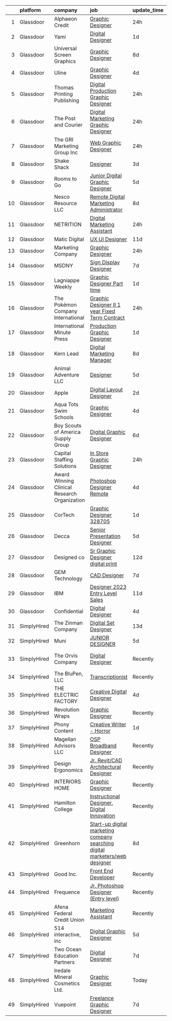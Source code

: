 

|    | platform    | company                                      | job                                                                                                                                                                                                                                                                                                                                                                                                                                                                                                                                                                                                                                                                                                                                                                                                                                                                                                                                                                                                                                                                                                                                                                                                                                                                                                                                                                                                                                                                                                                                                 | update_time   | location                   |
|---:|:------------|:---------------------------------------------|:----------------------------------------------------------------------------------------------------------------------------------------------------------------------------------------------------------------------------------------------------------------------------------------------------------------------------------------------------------------------------------------------------------------------------------------------------------------------------------------------------------------------------------------------------------------------------------------------------------------------------------------------------------------------------------------------------------------------------------------------------------------------------------------------------------------------------------------------------------------------------------------------------------------------------------------------------------------------------------------------------------------------------------------------------------------------------------------------------------------------------------------------------------------------------------------------------------------------------------------------------------------------------------------------------------------------------------------------------------------------------------------------------------------------------------------------------------------------------------------------------------------------------------------------------|:--------------|:---------------------------|
|  1 | Glassdoor   | Alphaeon Credit                              | [Graphic Designer](https://www.glassdoor.com/partner/jobListing.htm?pos=103&ao=1110586&s=58&guid=000001835ef1607c806759e33b68c8d4&src=GD_JOB_AD&t=SR&vt=w&ea=1&cs=1_756a0761&cb=1663745221242&jobListingId=1008151102778&cpc=45DC3EB807283E85&jrtk=3-0-1gdff2o4uk25f801-1gdff2o5hjc9d800-abcd5ecee57e47db--6NYlbfkN0BnrYInERJ5Dx43upzuCJT-nQFJR1QZO1CzI9s0vUeUfJZWnSVwM6sTMepdAUS1r-9wI9vl2Ek6oP4dSSjjvie65ySAeIg1e3HzzAQLY8ZWgdJ6a5iEeQCfPiomXysthzUx8llpKf_VXs7LF-k3ViVgUgdRJd4MlhboPWphQFXeypCOREIRtirE0vFZV2gl14lVJOkxBkbT2vPysG97v9GjNlr6QUbBWnvS91qrUdRh89scDK3sm4iI-3KJ-zAGhmpDxJAaRupckrzjKQfsdNw1v1QWA6JDxsMjKaB9p-wy3r2RAOuseV51ZpjW7PBVMMfmbNLmI_x75iXrWL1ge4dkkHh4yGK8z4z_F4u8FUqgq1tJbUUfUPgvscRvWWiYcGHJ6NZrMUxWmkC_k9i0GcrSbuk6uyM9Mf3neOCV07zx2or3WVXjxNVQxb9cTUtg4QUc58OEzgOwSSYzyUsLGs3YnpdQK7iuACQVKNMRJprmj9DIy7EUWWxbQcuc19L0OZ1b85TV4agMVg%3D%3D)                                                                                                                                                                                                                                                                                                                                                                                                                                                                                                                                                                                                                                                                             | 24h           | Remote                     |
|  2 | Glassdoor   | Yami                                         | [Digital Designer](https://www.glassdoor.com/partner/jobListing.htm?pos=118&ao=1110586&s=58&guid=000001835ef1607c806759e33b68c8d4&src=GD_JOB_AD&t=SR&vt=w&ea=1&cs=1_32cfa250&cb=1663745221244&jobListingId=1008149543553&cpc=280AB1FAEDD8D536&jrtk=3-0-1gdff2o4uk25f801-1gdff2o5hjc9d800-d96790f07ddfb524--6NYlbfkN0DsBOlmEAMqZtav1V1WKZO3RUElpafjggtWvxyDQ3xFSnW2ELFgJeLX3S5xFeisUPMw82b5JYcnJNXu1QexHkiyMgdkVeTHVR0rJVBYbdWKeloc5xYfv3eVNueJ_bKSsVQdqM4vvwnu1xSTpv0VSoFJ7DPATGJpk9r3Z3q7WHdgifquY24OuuFa8uuWs7fOfsw0ca_I1wGhiRBYLNRT2YJT_QGg1o9ZQpQV_sS3whBzFWAzw-f4eJz-uvn45El7viNVRarbgF3YRCh7bzO0Pe_QT5oQFKGUYWuzwMBGadXwNKAW1CTe81hgMpXIaCCloRh87rLrVbijtqj81Xs-tLMGTe-9-7HfQM-uxO9fIon-jvSN7ZTUuKNQwRKs8fYvx3BfXRemg0EBDZA549CiBwyJ3t7wppi-S9TvXyqyhOYvzB7XFOho74jrJGoepGceCzSnlHWC8-887rgUJH5J0j7uYjO3KUbFI-amcmxdqxiqfODXCUXXQFX1BaC_DFuOYBE%3D)                                                                                                                                                                                                                                                                                                                                                                                                                                                                                                                                                                                                                                                                                           | 1d            | Brea, CA                   |
|  3 | Glassdoor   | Universal Screen Graphics                    | [Graphic Designer](https://www.glassdoor.com/partner/jobListing.htm?pos=121&ao=1110586&s=58&guid=000001835ef1607c806759e33b68c8d4&src=GD_JOB_AD&t=SR&vt=w&ea=1&cs=1_67d6dbeb&cb=1663745221244&jobListingId=1008133854289&cpc=A8EA696C92E7776B&jrtk=3-0-1gdff2o4uk25f801-1gdff2o5hjc9d800-1c15e42d2e972e77--6NYlbfkN0CNayYzF1mBaI40OgT78t3Q2d9IxlwDzhsYR4HK7epYUeqK_b3HkPu2ffJCsVscisant9A2E20lpzPnP9mgEDxQeO7m7e5zi_g3fGgb7J6KI8KvVNr0GLOAzKF00lQRipok-aZKT_vjgzqTTrMQ-Ynf43NmVBlrEWhlQ7NuYtRwXJw9A9iqWN7rfPMT8-n8ca5Jjv_KiMhBZfffCQf6FwS5j1gwIr9o-cCnlr3ATnfUig2CxMqY0Mac1NcKMT6nMozsdv4lulKu7Pl7LV3j2lB5tkp33gH9oLllIFLOXEl39gQzyop4GRNg5zuuuhuvnq9B4Pv66twyr4WdPJXll2638n5Hh0CZRD0v6PxgaV-v-4WZkQivp-v8kwTdYhNk3zqhx47IxLtK35WDFc_BKfEIdg0zn--42fF7ggWHD5s22yOEuVOK99hX1-od9WEF8twy48D1pnlHoOiJJHMDJvPhxyU9Ku5qrFkwz8utdS_Li37QdPrKjEeVBRw4jjw_F-vpQ-SRmyZmVA%3D%3D)                                                                                                                                                                                                                                                                                                                                                                                                                                                                                                                                                                                                                                                                             | 8d            | Tampa, FL                  |
|  4 | Glassdoor   | Uline                                        | [Graphic Designer](https://www.glassdoor.com/partner/jobListing.htm?pos=101&ao=1110586&s=58&guid=000001835ef1607c806759e33b68c8d4&src=GD_JOB_AD&t=SR&vt=w&cs=1_7d616b56&cb=1663745221241&jobListingId=1008145452770&cpc=AD560D7F3CD45A99&jrtk=3-0-1gdff2o4uk25f801-1gdff2o5hjc9d800-c84d1a0b8a0fb459--6NYlbfkN0Ad3giXQyOqSjtuCazZCjThtx5L7e01X6oDYMq-RePRDWGGmR2j_wPLbqlAUa2p8vLQZ5WqMLIug8HOHRnYm0GNcUrhYgUEjt72Kp0XcgfPnnupIISCurRO0mNfIJYcWkx8ktV_GvSIvRq5ODOXfJGoEMpNiAliYyZMZ1LLEQZvSl1ZCV4rIZ2Wuv0cU9Y8o2JVYBfg1o_GkDCcMAb30D27Ra4slsMICE3xw_EIwTukjtCLON4wj17o_5TmZ6Mjanss6kFZQx71mbLCKU80sY94-PnJkCbCAtdkXPNvk-F0YxBUb7jM9GmcJ8lCtxJlfCliuhv-prqRr47OIKPqiM-KZPnCztHbSm0xJ49RTwpfnSGzBG7k3owK4uNghauuKFZAw8KtYFCZy0MKNVIWSWtmhfWgTXNd_KWgLfWwCgd7m8MRQ2qqBHG6WvQQ05AS0NcVKXmT2ePqWiifm178koe01T9kKqqwByggREqd6ixvW2Ur9Ci1KzmKQJ0NF5bodZVLdjYgSFbG8Gf0I7bJYAJ3LEcbLX-swVdUNzLFutEUBDChn2scmcgo3A4e6RS5lrk%3D)                                                                                                                                                                                                                                                                                                                                                                                                                                                                                                                                                                                                                                | 4d            | Pleasant Prairie, WI       |
|  5 | Glassdoor   | Thomas Printing   Publishing                 | [Digital Production   Graphic Designer](https://www.glassdoor.com/partner/jobListing.htm?pos=102&ao=1110586&s=58&guid=000001835ef1607c806759e33b68c8d4&src=GD_JOB_AD&t=SR&vt=w&ea=1&cs=1_f9f07213&cb=1663745221242&jobListingId=1008151774977&cpc=F7BD8DA794B5A532&jrtk=3-0-1gdff2o4uk25f801-1gdff2o5hjc9d800-418cb315e5cbd280--6NYlbfkN0Bl9Jdj81tAtW5aB9hGyZHjJmCkn0LjXQo9RAdNU3BliWhgNgPkBC-79XibmQufjFm0Gj9tkU5xnFtY8xJLMYLYJCb65RnBAsfglxZLiVtusOWcSnKzoOARZhjiSYdVne7R-kVmXOJPL8f1GIXNdgZKBX25vPFodyprt7t5p9dNlzZLYc1vMzSlwpSwJ89ZvfbHRQLeivCSssSsFhSWBGT7bcrJudOAzEOP50O0gcf3knbnko_ppu5cKPMewkbQA6IMbWr6p5DyJ1YM304Dvlt6acdheeagdsTjPa_U-kYec55iVPf69yEK0dd8mOKGJFIC15b960HSu0uzQhx-8WPPxTlfC0ky3wCcxuzFfKlEuYXFC6Lie4-RS-xTgtR_8b6lpOnlbMHLqmr4NW2njgg1h7BtnnkWZJGgUpnYrE53THqY9LiQ316_s_7EZz-eiWiOy3-jrqwuLZDewtCiC9ichKIKoeK8T7nbQOmkyRC7u7nFhnrdNJY2waQfgzc4ScGuKwrSvC_8HINToQO4NXfJboSCmXolU4A%3D)                                                                                                                                                                                                                                                                                                                                                                                                                                                                                                                                                                                                                                      | 24h           | Montgomery, TX             |
|  6 | Glassdoor   | The Post and Courier                         | [Digital Marketing Graphic Designer](https://www.glassdoor.com/partner/jobListing.htm?pos=122&ao=1110586&s=58&guid=000001835ef1607c806759e33b68c8d4&src=GD_JOB_AD&t=SR&vt=w&ea=1&cs=1_18ea0e09&cb=1663745221245&jobListingId=1008151421209&cpc=82B3195DA92CAF92&jrtk=3-0-1gdff2o4uk25f801-1gdff2o5hjc9d800-a64de75b18b36296--6NYlbfkN0DKSVrtoBGa8cjyaAmrrXn5x5ToBQw5bSBVLGomBnVIctBB8YbAWBbt7XkmrhRENDBGxcPwX-Jr3UyIP97v0IeaCbLnGuAVrUraWj1GOV1dSKfiYhHQEiCsTWuQADRajh0Jo-7hVM90_PqDUfUfIZDdwGO4GSgeezoB30U3xmOzPEnqcHbd66CpbQX5NLa4ofeuLlm7hO83T6iG72Xbpoyh_wfHHpUg8sINKU4YVDd7OuhqHt7AYas0WnY-JNteyP95_bjvPeSXP6G1x1AF15OJFhKBnqlCP2hmoSb6p4jnbczIKOFnYXi3YK8BdnaX9h_ECJGJTRyl6GacBdkM-skkq4iMFmcCDz9p06CztFDrqN728KFpuxlkzCGD9dRAl7hde8dG5ErmVAEfPQqChd_2GKtrs8WP91X6pGX7tHZApMDVuxVpiyZhsgHyhGkCtURsR9BY8E6TWzWqnyfxy5pTwY7KzwNDs_PM3Dy7uWq7W2Zgi30z88d8Fdufd-4h-Uogu1b_bB2YBQ%3D%3D)                                                                                                                                                                                                                                                                                                                                                                                                                                                                                                                                                                                                                                                           | 24h           | Charleston, SC             |
|  7 | Glassdoor   | The GRI Marketing Group  Inc                 | [Web   Graphic Designer](https://www.glassdoor.com/partner/jobListing.htm?pos=107&ao=1110586&s=58&guid=000001835ef1607c806759e33b68c8d4&src=GD_JOB_AD&t=SR&vt=w&ea=1&cs=1_dc368d0d&cb=1663745221242&jobListingId=1008151346830&cpc=1160948BCBA38B5B&jrtk=3-0-1gdff2o4uk25f801-1gdff2o5hjc9d800-4d2276e35a3fb928--6NYlbfkN0DeyJ4CP5CzwT7broxeUwKBt3co1QwKwWitRQqJu2WRZ_cVdmc-MMSgdAU2kJHo8wG-4vK7bKBsCZ0XKB8_3gSCsTpQoYjnFYansRqHhWmmDgYrj8njH8_osi6gtiZ7tpiwudXJpsdnNfhiJDCEHuT7tDTkPc88DIbYr-J60T7uVtZORV0ftbuY_Yt8V8HkJirRzqA5FCiJCR_S7lJAtc31ArLtip9uh7knPHFvMAWQqfDILjX7yDQQSER4LjqSFTQO0uYCKeD_3IlGBSULsPsXDhYMKkStOsEDF1jB6Y25NuOkdigJMyQNfm_yH_EiEkU2ovrwXBggT5Y9E5eCz710u_0x-tFv_MibnDk_VeHZrsYNZXxHIF_liNu_fk9PVwCMzqK0ito4KVchEDLKq_g_A7mtGU8zKISJBCmWKysWF2smDyE4Rw6Ale_cQH6FdlBNHdUl1QJ9Q_8Y4JricJqmTRgTrVr8hD1HpvbgAHycANB85OJmaGEifsDkjsI4XZ9hW7Sr87Xfvg%3D%3D)                                                                                                                                                                                                                                                                                                                                                                                                                                                                                                                                                                                                                                                                       | 24h           | Remote                     |
|  8 | Glassdoor   | Shake Shack                                  | [Designer](https://www.glassdoor.com/partner/jobListing.htm?pos=111&ao=1110586&s=58&guid=000001835ef1607c806759e33b68c8d4&src=GD_JOB_AD&t=SR&vt=w&cs=1_aab58455&cb=1663745221243&jobListingId=1008146294484&cpc=F583A5AE0DDDFE3A&jrtk=3-0-1gdff2o4uk25f801-1gdff2o5hjc9d800-25089daf04fc476a--6NYlbfkN0AUow_dxMS_v80f0u0K9MxgQayua8bWJUgZcUej3_6JYYtfmhx5VHDKfESYDm4fPhmRMVcpxknWASeDiYikyA7Zhjf2TWyL9p2C4yArcFle7yoIvXC-hsuK-25XqJtKQsyP_CgHTUkCMuPalyy74Q-oOHQSngBfwY4fjilEYHyPYQbid-rmXY-N6oJBJSpFCWZiaUQaCTYdN4MBVZFjWO5eti4_Q4vUBfow55eidEiFNAuPz6KUv-j5IWtErKnx1Y8z48S4gu8Z-2VMbPJa7hE-7e8lJInKCh_T8sHramvAH46eRceSwi4DR2O1vay9qln3ZLpzK0Di66EzXBeGxhriL1wMOiRu7zjeDrL9k3bJRKqBDdv6xnEtPMu5fqx5pNkvIbHk6zzbY56ilNKoEWJMI3MUnKuJRJg3L6aPqaCIfq2K_KipNHrDPxFRp8OBhTfccTwtcxv5VleQZi-7YV2pj7LlpyJjg8q5RUQ_jIWhKWrOm7ReaKzUj8cp2eV-cLLC3CEZrrLQzWlpmqgBfM2ZDPEsbZhsxOAnbHQRwoDR5t5VigDT87ZIi-UKcilPbz_6pOoxOZ0K3goHx-vlHSdVzDz_4x15mBTp8v8otRXtCJ5HuSwe73ipublLhwQ8HdLfDaOW8wvD4qXgORwwnbVZqV2CVeyO43gs6bAsoCPMnSnd_T2P6KIGDHURDZ0pBhwL36O10eGYjpo5kmvfRsqiJ-ga9rv4klvR4eje4yImK0_Rxo_I26miDLO7NyKCaxplJ-zhw063tHziYLttfUuoxyedX0qttmhbBOa65iFs-0lt4AAo10nUWbOZlzMbhRmB5KDNVck2SyprvlP7bLmtWo-kHYPVv1czxovEEYdEFmGGAhky7wZcrV766zF8oWQ-Ljo-oykkmy6ITYj_svKH6gATKpO1YknHrJw1hBdxcOvGwfP7RJ_4fW2QbCZ-7LscxAvRn35qEYXyMnfPs357MeZ-bZ2D59g%3D)                                                                                                                                                                                                        | 3d            | New York, NY               |
|  9 | Glassdoor   | Rooms to Go                                  | [Junior Digital Graphic Designer](https://www.glassdoor.com/partner/jobListing.htm?pos=129&ao=1110586&s=58&guid=000001835ef1607c806759e33b68c8d4&src=GD_JOB_AD&t=SR&vt=w&ea=1&cs=1_e8836002&cb=1663745221245&jobListingId=1008143964759&cpc=654405A9B1E0A9F5&jrtk=3-0-1gdff2o4uk25f801-1gdff2o5hjc9d800-513484cf8b2e4c4a--6NYlbfkN0DQkrWslipYdAKKBYyyAy12PZe5Qif844XZvzAwxKbcyIRxhdHaqMzJraSVoY3LdvauUZEWbnwVE8ToBUB2cKJJbPlaHbJyfpnVnxKBHSm_IEVCQlv7BX4AsCJJhHfZLy4zoEZBaGV49v2A-bK3e32X0mgbAIiBcRRUiGgDCOwr6OygGV586L0NFccQnJbBNQ8UrHgUhhgXh9cEH00mkSnh4dUX8ZuTw05GS1VGJTZ9EB62y7v9HKBQMRHBETp2qwdYDlBV92-tROgPKMpHYDE5NXXejQg1Cunm7d12jeHZsLmx0us066jaS081v9RG-tWyGzV5Wxb3El4zQCUenZBlLfegLfjfG73jVkC9dGwqZBampIyYxKkWOhgpxhYV0FKHCFJI99Xg6lMAN1ogw4OCqaN2O8CxcQGMM5Hj8lXVG2uz678CVGudpajqJHj5FrISDC_nIgGZYDonapgaiimqzlgxIzemxGZ7nybnGwYRz_yLo9Tazg89kYrYJbj78un3FU3sOpSLFx-9XiL4HdVtyWQLA1rItkIhSF89KcgiZeLMC4DrPDMR)                                                                                                                                                                                                                                                                                                                                                                                                                                                                                                                                                                                                                          | 5d            | Atlanta, GA                |
| 10 | Glassdoor   | Nesco Resource  LLC                          | [Remote Digital Marketing Administrator](https://www.glassdoor.com/partner/jobListing.htm?pos=125&ao=1110586&s=58&guid=000001835ef1607c806759e33b68c8d4&src=GD_JOB_AD&t=SR&vt=w&ea=1&cs=1_46fd5cd3&cb=1663745221245&jobListingId=1008134375757&cpc=FAE5E775D180B2FB&jrtk=3-0-1gdff2o4uk25f801-1gdff2o5hjc9d800-1ff020f17857d03c--6NYlbfkN0Cy3vCb1dyCtSFwR99Piws940634I89vRf-6Kip1LKDKaNEq6gucMWGWW1lXMkNX2dzaroUJLGs2ZWF16Gb3ckF0oE68j_DjZnUGbgcvI-XKwg_1h8GBrO7Vbk_59oTi_8zU5O_zgxHnf140otmUFpaoGjLMwyKMiFFjjTZ5AVQpkEvKOQ1GNT4GZOD6W-_s8hTjhB0s8rNU2CXfgvpWfW9_lZmtHPYuglDP6ruTyQAAemYtmH8i6-l7VRTunvjiTKrznUCKY5jGoMm8nwuG_ygw1_j3Ydj8TwiPha8ZXaPMUaWSoOjV9TpE_4NMZFT3jZ84R_gAVVBFzRJwvVFLEFPPEBIQ5F-Pj_JhlbMziJFYK488ZxmbP8DDI-V6IgrbNVE5IVELjMmX0J-ZeOUKIt1pztUVJAVxzEV48_m8J7D7y54dsb0xZ3ODYkiPOAH-9smtEL2oeFfgxYsKISrftKDyq7u3p_ymyT5JyHecujD-sk9Lj3lH8Hj3TB1wxvrT3p3S0Y1kiDJIetEz9BGNFuZGj9BzSxXO-YJtbwuiBU_BE9fiDAShk8lRi_dXI827-pX497UEBW69nbt_LnN2lmthtSO6BBRcIoqJhjeWtwuHUcKUWACSRUaECX2jMs66LYNz06t_aiiqdg6kOjHK7Pqc1fh-gcvjF3zKEIgjY50A55e51ZubiDOrpTiOQbchN7dTdy9ZopFvmNs-DKBMfOQqH-iIYvhuRftAyMAwBwQEIzLCjxU48cKCgcZBs1gljHgQNEykWKr4EKRvKV75O62_xVtNR89zKxem0RgAeOe-C6oUL8VtLT4KG29e8N09caWop5bGN4pbtFGwcjs2YaxmLTG7zfM0Lq_xdFeQvDwfxZmdiqetesJiue26CmD6x6QgKlV9UpGtDkmxaFV9jXvVb-4cRXkgrx906oY9Es62A5HxDA78a4GrIT7X0pnYHsNo0OsHHjtlWUBY1fgmoJ3NgORTxW0O6kVBfnOxy9NavYB9dT69y7u3y2uv3_voH0%3D)                                                                                                                                     | 8d            | Albany, NY                 |
| 11 | Glassdoor   | NETRITION                                    | [Digital Marketing Assistant](https://www.glassdoor.com/partner/jobListing.htm?pos=108&ao=1110586&s=58&guid=000001835ef1607c806759e33b68c8d4&src=GD_JOB_AD&t=SR&vt=w&ea=1&cs=1_13d7361f&cb=1663745221242&jobListingId=1008152125699&cpc=280AB1FAEDD8D536&jrtk=3-0-1gdff2o4uk25f801-1gdff2o5hjc9d800-7be8d0ada624eaed--6NYlbfkN0DsBOlmEAMqZtav1V1WKZO3RUElpafjggtWvxyDQ3xFSnW2ELFgJeLXEiIafJ7HzFh2XWK8vpIter8dXXYvONL871KZr1emb0UsprfaKubzzbrqHF8hxLiaaeBLCGa1tEgiKJtaZuKDV3WfVh-nxjzjEDnbuV9ODPptBcCN86GkZGilNuZuM5yEWRdpgBI9LnIglNV5olxYRGKzAqEAqWTE_Avq4iyew8yW3f6n5eCAhHwTUrJ2EfwMC_-Z1BaPq3BPzyI2swoLRSOg319FO1c0XOh-udmqz5J4Mwv6cUn7AGAcIynlv-ZJnoKuR85Adu3cjEIORa00PuGznkRUXdHkYUl-a8arlGKenZRWjMMuJyqSSDMJ8ZCI40Ehxs8fqMDbROs3QKY-ZzvbBrIcU4cnx5NLtrqO-d1YKB7EUAnVYcchIn8Eq-zbJLwf6p9r8MAKgP0W-PvJ3KYWqkSBLGnI4joY8Od-i-2E8AdJhZ7Ld0XkJlsSgjLZx0kDBig5kVQyL_yFGkWCMQ%3D%3D)                                                                                                                                                                                                                                                                                                                                                                                                                                                                                                                                                                                                                                                                  | 24h           | Remote                     |
| 12 | Glassdoor   | Matic Digital                                | [UX UI Designer](https://www.glassdoor.com/partner/jobListing.htm?pos=123&ao=1110586&s=58&guid=000001835ef1607c806759e33b68c8d4&src=GD_JOB_AD&t=SR&vt=w&cs=1_b1023c4f&cb=1663745221244&jobListingId=1008130349024&cpc=82B3195DA92CAF92&jrtk=3-0-1gdff2o4uk25f801-1gdff2o5hjc9d800-034ef612ea4eaa29--6NYlbfkN0AZhccrYCUSJlZEde1UnGXnwlG1V9FU8luw-eezWnVYr5cEIZbxF0udJqd2UOrrIqs8a2-O4wAYqyti5QNxVfpWv9XtKqb7CoclVbtdwRPBOjK50OjoI-KDKV273G9VF0F2GIIrCJnwXhFoLDcQLWuNtYmtk8GzgzJzKOMmBwrZ6GelUhMqVklJFWsQb-6y7sDpxwrI41di9a-UiHE4jmev03JUpelSFeBrJm9OczxqyqnbfaXsnlpBmejFH8Vru5YeopKJtjMPRJmgSn8njRy_2F_QbVHiRMWuM4Kbqhc0LU1Ri_MNMUUJL-m90iYZtpkzXVxnarTVcF9d_n1MHTk-oLMat4Ar2Qcqp2AlPmE-KfEqYzOUeKqF0UVyVLIJx5VB3rpVA-dZ-0Rd-um96JDXZb4DZQbdgZ_sbYIcYkw4njuB8HDyF1mwKnuLisvRnmM%3D)                                                                                                                                                                                                                                                                                                                                                                                                                                                                                                                                                                                                                                                                                                                                                                  | 11d           | Denver, CO                 |
| 13 | Glassdoor   | Marketing Company                            | [Graphic Designer](https://www.glassdoor.com/partner/jobListing.htm?pos=115&ao=1110586&s=58&guid=000001835ef1607c806759e33b68c8d4&src=GD_JOB_AD&t=SR&vt=w&ea=1&cs=1_8b292e38&cb=1663745221243&jobListingId=1008151218752&cpc=18C9CE28155C17C5&jrtk=3-0-1gdff2o4uk25f801-1gdff2o5hjc9d800-a0d293e27cee9ad3--6NYlbfkN0DXLG9bfarLNy3dwwSto4bCRdrhyq6r93n3GGWLCE-j5V4DRicMWks0b-Lskg6DAAtLKDyGVKIDBitOfQ_iolFTK4fMTgFikmH3g-0Iqtfe251-eaB-lIkd3d8_AkPnW9H2K-w4_7NGNJD1Jl1ZNe0QYi4D9w5XN4qwKO7nIp854AyF-F5A06Pn47-rf7NmcYQRPzIdC5XG6VrML92-z6pnUprK1IhzISOR6cqJR0iEwyYsKlXXJVuXMoTEAUpaf3GMKvqEqjeWDyDt_PlD22FvvTIAMdNvbFJIZitlyE-QwlxQZrhAZ6L53oE0TQon9DRtQeGbkwcvjBBpB6igvxcgp-d2dFRw-5_izlqCAGVN7gq7CzgqkNqJ_SesJJdZClzXX9lLfvvy41BJBcbK1DcVG2b8NtDq8SI-p4xrJg-iCCpt6sRv3U2vt1SmtJAFGTmj8eRvfKfGhrLy7W-gx2WYdG__KIe37aKbH8zONTrvc4awl2UTQ_sGxLhmOnfJ-62SZi4Wk_-1OQ%3D%3D)                                                                                                                                                                                                                                                                                                                                                                                                                                                                                                                                                                                                                                                                             | 24h           | King of Prussia, PA        |
| 14 | Glassdoor   | MSDNY                                        | [Sign   Display Designer](https://www.glassdoor.com/partner/jobListing.htm?pos=114&ao=1110586&s=58&guid=000001835ef1607c806759e33b68c8d4&src=GD_JOB_AD&t=SR&vt=w&ea=1&cs=1_c3aae897&cb=1663745221243&jobListingId=1008136297224&cpc=AF02A54CD0F60729&jrtk=3-0-1gdff2o4uk25f801-1gdff2o5hjc9d800-df94da1ccb595409--6NYlbfkN0AWwfTtop3SFTjl-sl5d4TBXLs8AKJZxNua0zrziULpBzf6388kAHwiFAYQO_UDoeuEGrpjvLEwmvEFzYFC68N12iu0Ztlx3JJjzhY3oWeCwgutGUDKcHxdGkqWqm4u-i19BqCHi18qg4Lmp110bBZtxj4th8X_uCf9QLke4llg0IQ0EC-LgWATD-3N_Cri0qgDEurHZ0u6-kvMaDMRk61tbKZIUbQ9ljhCX5Wb6udzq-rgGgvQRhlQ6I2lUs9Un_YQSORFad3u4TfYQOYiSQ4cmub6JWZb6CcfQCx-pc3OQQpMMlYoEPsmNv8dZSzCmDX_to7RreFlIJuxPNBkLc4eGM4m-LjJj3T74zNxicNqz_DGU-0XI0CWKToMo1i7M2VOhNPn5L_VY2uFRnc4K_ee7WUWsidapHRyIMlXX70VHqgpGBpaAbBxhi2i3NB0oJL4Pc17Hbx0B9Z7AtM7ndAAs1lwNxzQPrOmAnMi8zI35zNUDSdjEeBjWxyuuWeGKqhnWj9neMd6Tw%3D%3D)                                                                                                                                                                                                                                                                                                                                                                                                                                                                                                                                                                                                                                                                      | 7d            | Hempstead, NY              |
| 15 | Glassdoor   | Lagniappe Weekly                             | [Graphic Designer  Part time ](https://www.glassdoor.com/partner/jobListing.htm?pos=110&ao=1110586&s=58&guid=000001835ef1607c806759e33b68c8d4&src=GD_JOB_AD&t=SR&vt=w&ea=1&cs=1_1517256c&cb=1663745221243&jobListingId=1008149328178&cpc=5C70DC7FEE0D01B1&jrtk=3-0-1gdff2o4uk25f801-1gdff2o5hjc9d800-3da6734a61193ccc--6NYlbfkN0Bi-g4OEguhQEx4pjzkmulzkFDPdVMQm6g82nLRMcVRUPhuZxF0TaNmODI1uuW6kz_YCmKFcc376lzpIRjZSxo5pEID9gPYjfdmUUJFwrGk1rREgVMIkeh5kGE08foN84hiUXVOK84a6_gEAlsYh52i__W1576AwKL_TfH_Y6iw7Chm_Oi9u7bgjxEAkaWT1Q17E1FeUz30kGQ2snIsimF39khZfMBmP0MdjMFAMp1jzlRYa44GjwJ2p5FV2hw39jTDCKr6LOvrmV4kvdegBHn3f-MfXn3Fo5JylkM8xnK7qsa3xW7dsaJNvLjrkSQ9eoaUhB9u4dBp1jkT_HXrX0AwQTDB2ZmKeEgWfl_jYHr1mYOTh1GKbTjBGiy5oBwzQkrGKfyR9oU4cVViAqW7JSCMAQaGYdDP2FQgbwpwd1_RRG9sRpH2HAo_eaQNYv0GP0OQBdm9B37tO9K7A4lj0vh-JzG-rXzbleTZwjblgom3izQ2WxEzS0-3k-up97niE9QJQuetu__BEYoNib2PBagm)                                                                                                                                                                                                                                                                                                                                                                                                                                                                                                                                                                                                                                                             | 1d            | Mobile, AL                 |
| 16 | Glassdoor   | The Pokémon Company International            | [Graphic Designer II  1 year Fixed Term Contract ](https://www.glassdoor.com/partner/jobListing.htm?pos=112&ao=1110586&s=58&guid=000001835ef1607c806759e33b68c8d4&src=GD_JOB_AD&t=SR&vt=w&cs=1_42c9d88e&cb=1663745221243&jobListingId=1008151156634&cpc=1FDE87803EF93CD3&jrtk=3-0-1gdff2o4uk25f801-1gdff2o5hjc9d800-c5575b49d05f24ad--6NYlbfkN0CsgUO0V2fSZxJANSxJiftVXeq1wpG4BxYFHzXoW0hPJv2peq4EG1Sb8vgmQ-Y0im_lAnw5rbm5cYcKjJScj_RHMgP0Gai1vD4DiRHruodL9rdwpmMe2AWfnHWpjlELkKO56VjArXcrdNBSYcv4QH2p1_9-qq_tDjLLSMJBBbwY9XMyll6ADZMRJ6NzvGJq4BJJF5nCVo4oJAe4nV23FfkOnXJ8WvFCUT90IW03CXMCn7-yUsbU-7nbmioggbNLS9FhrPze5JXyN5E5Dsh5FsDKh9gMHAg_4ETZ3oACoIlhrt72lnmaA2OBJi_kYW_s3Cx3U23czQwzNIJ0OCP_2Cb6__PAzEhfJ9dxw3aGqs__IpBV4nkovGqojbeGB3rCTTNR-PzuBmfjzstyqeZXjHl941M5FUKzUMboq0nWHjoPAnqKB_PX7sxn-xM6EdqbTiETmIZybFKHtSXybVnsu-L3pdM5rNYL4YBd4i-mBmE2vQfRSzPxNcj2W6D99jezfAg5OsW4nmY_4QjKqOjb7nZBEYden5BBNms1cdua-xLBkVH_L2pHe6f8bxIVEMBSE6-giyTcD1FVzQL41qRUf0lBOSRfIkIMliTuwHSi2SVdIUnd66JT51h7XC0bwKdnN2skTh9_bE7X5PZLy7RTnKX50GTinfaiiOUlo9XhpQuoXQFABpHbfURgE9eYcdpzVTGHgwnpgBEOr2MAM305pMIkQtpzw151aFR9FyAkXsw8EHLFBEzkchFx0lAfXT_Z9_RvWqXfQU9nvbL_afpmAqWzkRncO4v2aCI9rrnAa5l9QlLkUsyzrDw3MnsUcg5ySac12xIhdcB-gCrYlbUioIAzLCxF3TZ3W9QEwg2AQoNxRyB9Kb7Ddqx6kjRzeCWFYH6C3NKPlpaumy_9RQlgyTn3mjqb-TcJt7g8w4HnaVd7aIuX22JjDod3)                                                                                                                                                                                                              | 24h           | Seattle, WA                |
| 17 | Glassdoor   | International Minute Press                   | [Production   Graphic Designer](https://www.glassdoor.com/partner/jobListing.htm?pos=124&ao=1110586&s=58&guid=000001835ef1607c806759e33b68c8d4&src=GD_JOB_AD&t=SR&vt=w&ea=1&cs=1_bc0d38ee&cb=1663745221245&jobListingId=1008149135316&cpc=853DEF62E69EE75B&jrtk=3-0-1gdff2o4uk25f801-1gdff2o5hjc9d800-37602ab8ffaca3e4--6NYlbfkN0AZiaPZyccuKjlre0e0RaBFeO48J0QExrO5hcuLctOVaN_M4Dm3U4EmZ9Z-GXbgAt_NZ5NnbX4MNAmRds9k0S9DBCK1RDCK6y63jrCR_-SjFb-bAIVrj6hj9P0FWJrCIfAaUtBb9OnMw5oIQ0GZ8514pRHKbH0tBTwH_PQ1W_V2JCmgfE9pcIJSA3HUXNpyY1SCVRjekb-LJWt6DQoGnKMrwKrsUsOWfPrJMiB0kJ5-QYduVUGHSxDpLMkOtf9z5cV5Qv8noLZwhMpYQBC7wzVBHxZ1YP5655YGBaQ5QWBBqdj1iTnHqLSsPiw8l513iyq8eAnwmEIfW7mcpYny3htPPAbMnm_MrxZFkvmeGH8F5T4MLN7e-7p9GYWhzSVbnv8ZbCDoU44L_RXmGJP-B-N2EZLUJJAgS0t8akt2To1jpGWAjTBZkkPqeOQBY6grTXXUIZ6wgFKrxlGW4i3qWKvy3B__rLUrCBTxPGHVAjXGxxjOtlG6HXrZLDceEwMh4QRfC643bg_GqX0a5zH2a2pk)                                                                                                                                                                                                                                                                                                                                                                                                                                                                                                                                                                                                                                                            | 1d            | Cary, NC                   |
| 18 | Glassdoor   | Kern   Lead                                  | [Digital Marketing Manager](https://www.glassdoor.com/partner/jobListing.htm?pos=130&ao=1110586&s=58&guid=000001835ef1607c806759e33b68c8d4&src=GD_JOB_AD&t=SR&vt=w&ea=1&cs=1_eef18ba7&cb=1663745221245&jobListingId=1008134047864&cpc=2CAED5C921A5F994&jrtk=3-0-1gdff2o4uk25f801-1gdff2o5hjc9d800-6366b9747cb67162--6NYlbfkN0BiAkVV4DjQLegkf3ReR77_K0Y9ManskmLdez75_p7kMX7FGh1GBcEtBYrnLet9GDAhl57rlg06iUTFRhP607mqAITz6Y20RfNHV9VixktiY5UyfB-sr7ztElV0yS91K9_IyS-jpTixUVzCWTe_5NOMJ1MNEpmwOtlXfqNUQjfGNpIvOM-rJiG6RNtuFTcIWX0VSwZXbWBOePkJoo2XxNB009UPel1TlTsfgUub-PazZrrmbH-FSwyw4p5dI_f0C-XtS-oafNyGaQfpPEX0reneKf86ljX04nrHjo5gRwcnvVlxBOQcaqkmy-6fqv6FIKglEgtCDwNu3S_Oh3harxlPDbOO0ZnbfJ92g58nN7m6Rk6TUzQn8ezRbSVTmt0JPvWD3UzA3n1eECpPHNEIWy0II9zHUqhsjhqBqvjXHjyQf1usvvsvun2SQ9Ou5byRA0wYIAJO9Fncg_bm1ulsYOegNx3qLuumPHDU4er-6_XWc6zs65M1zVvNB1vY3UkJyqk%3D)                                                                                                                                                                                                                                                                                                                                                                                                                                                                                                                                                                                                                                                                                  | 8d            | Remote                     |
| 19 | Glassdoor   | Animal Adventure LLC                         | [Designer](https://www.glassdoor.com/partner/jobListing.htm?pos=117&ao=1110586&s=58&guid=000001835ef1607c806759e33b68c8d4&src=GD_JOB_AD&t=SR&vt=w&ea=1&cs=1_fcfd07d4&cb=1663745221244&jobListingId=1008142599857&cpc=9FE5D8D7282D4400&jrtk=3-0-1gdff2o4uk25f801-1gdff2o5hjc9d800-4cdda9c1c412b6ab--6NYlbfkN0CqTtfKULAIY8G3emtqEe2eFeDBhpSrE3Q9YXdTXeY-yP6IoMhZvJZAYKvxLuAuzqarsoaYDQmhhue9nn1Oii2osifnc1u1JOrsKl1138YxqF1xpILDVDe5hJGnJG6LAwKCTiVO2iMLcrJOAxpYDTrSVFngD8hKem3p5v6Ro5_qPWAzAVmFHuFuc3Lz7S2NnjmVhbrXJu0pKTlCs0Mkt7MfOb1FFz7takF7Akt8wSeiWSANDNQCqyZf-CmTO5EI_Eq5Slcci7W9vrORBdQi2iOxny8twEEivBQNXOWzG8D-xl7mSR-yVSM-uG2hRHi_cVxw2JLjno_RmFXtUfWV_0zux1EJA6wcFRs5b-jYUyLVfL5xkz8XcAfW5S5vD6g_ZyB5yAmOoOEnqOwWNV5GoE5KOnsWdTGViXMPtJOjgS7dmPM8-SthV-ELEMG6GPntMDgavqi64_ncZZMAN3PEE3IcIGot14or4zqFANJtg31ZON-bHubjQMCWIc-AY6HbdmRF0g9BwzsAfCnP6ZtEmlzN)                                                                                                                                                                                                                                                                                                                                                                                                                                                                                                                                                                                                                                                                                 | 5d            | Hopkins, MN                |
| 20 | Glassdoor   | Apple                                        | [Digital Layout Designer](https://www.glassdoor.com/partner/jobListing.htm?pos=109&ao=1110586&s=58&guid=000001835ef1607c806759e33b68c8d4&src=GD_JOB_AD&t=SR&vt=w&cs=1_fadb779d&cb=1663745221242&jobListingId=1008146967236&cpc=C4A69CCDBB3B9599&jrtk=3-0-1gdff2o4uk25f801-1gdff2o5hjc9d800-8f9d87a3308b106e--6NYlbfkN0BvKrLyj5gPmtZO9T8euul8TCxuuKNOtzRJOomxnwSEodTz2Bc-sPZl8WPllYOnI2js91qFxJDdPqLVHC0GmY85g39Zn6QLAbX0eJsfgZke7uz0Esbr42QIKJ1YulEGckw5pLY4wUyIs_rN2iQF2OcHGNOEuP-3wS6lhg_QahXcQ7qNrBzsTtHylYffAmDBQoLTx8-WPsm9XVu7nSvPCPbSEva6xbtKbH5jUd3VXWkJzF3dWD6YLi75xNLM1eRcOjXdopBhHWIyTPsnQbTUZ53DuvDKi4_NpzFtDQ1aSYlW9CzsVSPg_r4JO1RtCJvV1CZbUNB79eZKY7osgodtZ5Mf570G6F4mTHa-Fa1TIY8RXWFvujRltWflRJTtUauVeHp2o28c2LVbho4EF2QZc48ecPqG0m6w-xLEjAfW6IpQNo3qvePvFxi84TiQWOfwALSzltf-9nYf1ibXpx26I0lZYnzn75ZEpBGHuxK66F_Qn-0DS1EGfW462eQpanjMGVnoXRgk33wSzTYBUyccgzaJahIORJ-9gjo61lBSe_JoTXZzpXvEGqXtLSNu49D_X1gP65h4NdkZJrgNs0nmk70qRoUMD1Bbt8Yv7l86bz4ZsoA84LQjEX_p-WXjkYUqEN3WsKx2j4elJm0GsO3XhgdYDGZZ56FIs_DUGM6HOdlQlPmbn-_2s-YbPAuaOYlfdlz3bFsJSN0-VhcAKavLRUzJBPZRcSzNlWXen-vbCLrcsckS7UffVX_ViX2qTvvizobt-XqETApcjfH6wvVYIGXZVVkTGhoBj3e89bn84akzKSn8Yt3XkWtaChk7WSmqmBchgFmwMf1a9L8wlGdeYRjL4IdbgaWrwDeHgVw3xU2p0EpW-HvJfx_vMbLeJfOrjB-B1zou6C34XXIvOoa5RCcknMUfOg1dAz8IDMLr1DpVYIkYRyUyujFIAeYayVHPTMwWat38nLMqKySRQBFvIHY9)                                                                                                                                                                                                       | 2d            | San Diego, CA              |
| 21 | Glassdoor   | Aqua Tots Swim Schools                       | [Graphic Designer](https://www.glassdoor.com/partner/jobListing.htm?pos=126&ao=1110586&s=58&guid=000001835ef1607c806759e33b68c8d4&src=GD_JOB_AD&t=SR&vt=w&ea=1&cs=1_76ef500e&cb=1663745221245&jobListingId=1008145220710&cpc=0FE1F5EA2BC84A01&jrtk=3-0-1gdff2o4uk25f801-1gdff2o5hjc9d800-c9f41fda3cff4059--6NYlbfkN0DiQb47gcG_xUty8YU-HDR3q9N9Cr-5YbJMKH_3ZpDjEfygKyB6g9uoUzFomqzDv661T7H9ZXRxoO8DNG_fwLIHaSBZcW52YUbR9VMzUCpufCvxQ-snwv2g8nDMAdrzh6MqWdJP7-QMjgdVXM7E2Zlb9W6BEl1kojrtbVCnhO1YdBh69MJ-AdM96gnGBHwzTj1mVCUbEFa2IECJzH5nwcuXfEHAlQyFwwYbKjOdEQUhVd_t1aYnaJdJpk_WuZLImUVZaVUVYWPRo0W80wm1trbdc9kzCSRoS9VhNnuPMKyYD9azFHvKCmdIvVYvJTiyFz5rvbPmqL1YRBdEkauNvo1Ex3IN5XVhpzNcpvXfW_jMEDfi5ztfurQiro7nnim7j1nP81t3I9XUWSR3a49oa7Q_Erdr2mMUB_YcBpXKGl9PEB0fG2beiVaqA-Y6XEsyH6OqKpVNqYpL2cKnqxIAdaoMgPrc75jOMq19L8-_efCRsgTozEWojImNeTVNGYZrDtCFL60oR6f97w%3D%3D)                                                                                                                                                                                                                                                                                                                                                                                                                                                                                                                                                                                                                                                                             | 4d            | Mesa, AZ                   |
| 22 | Glassdoor   | Boy Scouts of America Supply Group           | [Digital Graphic Designer](https://www.glassdoor.com/partner/jobListing.htm?pos=120&ao=1110586&s=58&guid=000001835ef1607c806759e33b68c8d4&src=GD_JOB_AD&t=SR&vt=w&ea=1&cs=1_bc03ac6b&cb=1663745221244&jobListingId=1008139491027&cpc=6A22310A23505C64&jrtk=3-0-1gdff2o4uk25f801-1gdff2o5hjc9d800-bb78b46f2ceecf3b--6NYlbfkN0D4Cnjj9sC29KgDvZuwKMaIXk_pOrTYp_Bvf4Zm8WcVKPWjCvysZ5OpiTCSi_FG-88B8jAtczx_uVAukdB99iXeGKWv2Nc5BXVYx5gf-5HKIfcgflMk3f4aZBysPee844Ap4Yfwl-uwa8ckOMSopcQqLvNohGVEpp-tMRDYGvwnMqp4cpZI-g9XipR3k6PfYogGLnIuOgQ_PAWLhGh3EiForMduTDNV8Ul_inQIQV17j2Vvdt4oaa7cmwVLK3f6RmLW-wUgT9ejK__eITESFMLlCCWDdM3NQY9egVmx2w1E80hAgBJ_o8Miju0auq6BDuBkdG67pHfOW_zXXCycTmElcCkwMJ2HJK03SB2hT1bHJhEtAO7Sanpq5_mzj6wty8fdmB0tYWhMV-1EXl_emj8BqxHevuv_Ry8GsFI4YxLgOJosWa7M52-tZw0DgwzJNjHWj1_UkeNYRabjwXa1v8gnMGoD9RlcbiPjENWqFsKmYKKrzomVuDRDs9cX-ZtQ6Ks0JfmgfT3nTQ%3D%3D)                                                                                                                                                                                                                                                                                                                                                                                                                                                                                                                                                                                                                                                                     | 6d            | Charlotte, NC              |
| 23 | Glassdoor   | Capital Staffing Solutions                   | [In Store Graphic Designer](https://www.glassdoor.com/partner/jobListing.htm?pos=128&ao=1110586&s=58&guid=000001835ef1607c806759e33b68c8d4&src=GD_JOB_AD&t=SR&vt=w&ea=1&cs=1_dc0ac91e&cb=1663745221245&jobListingId=1008151563034&cpc=AC285F3A3ECA6BB0&jrtk=3-0-1gdff2o4uk25f801-1gdff2o5hjc9d800-6ee99cb3f68dd586--6NYlbfkN0AHXq2vAVwR3IH7wgnTMdWCa3HguypIXx0DFudX-u0zu6XSU0N9gDGCMsnO9yvyAfNL0Ncz4kC1OAlLKergCmATlzF9nP8hTYD8rF78mz9-iS6wtqvKJkMhtKC4MS1Zd0i022wucGbZtLV-C9vEVnm0qe3KeMDD_R3ww4fviOanoGTUTgj3QBGsuKDsEL1TPnpyRQZp4JYYvzdy1uMlpTO4s6pjUfDauR7JdisnlSteu4470Q34tac4Vho_kbIodCterse2DKQcZkwhg3f6d2D2LvaQagcbvBujlytB7hP3dg_90g3VcTbDTe6pKvm-huS8-M8zihLIJ1qE3x2TO2r3qUE6T3N5iU1CERbB4-Cahwayu3-B4jXtzLR6ZcYn1QLJn3E5IvacTsVhAiKfBLb2rrj0CaJdQXjMwRq0SAm78yB7FFTbGfAHC_W7JZlmOeyxJ6LQm807v3Mba2w6mbtYn30IGBxCPadJ-qX7z5WlUn2tLni8USn2AR7suIR9qWGogaoJSWoekyOEA1Yb6Hc1OVDapLtM9Hg%3D)                                                                                                                                                                                                                                                                                                                                                                                                                                                                                                                                                                                                                                                  | 24h           | Remote                     |
| 24 | Glassdoor   | Award Winning Clinical Research Organization | [Photoshop Designer   Remote](https://www.glassdoor.com/partner/jobListing.htm?pos=104&ao=1110586&s=58&guid=000001835ef1607c806759e33b68c8d4&src=GD_JOB_AD&t=SR&vt=w&ea=1&cs=1_198627bb&cb=1663745221242&jobListingId=1008144475055&cpc=D69957E0862862E0&jrtk=3-0-1gdff2o4uk25f801-1gdff2o5hjc9d800-408acba2c8c62e7a--6NYlbfkN0AFCFO55fpwWo6oa9JKI3JcI2oWVPcccBj9Y6s5O2226Dvh15T1RmiKUF6Bkk2Tk4Z7BPQqCa54-e064Id8IzH-IWzj5_pJAzwqp1oR83P9plMbnmddAKZul6IIHzOn2_DJQREza9zEew-mX-MVDNw2Oq34c8u_ibHHSjmigu81FZv_cOnB6PCrwTPxMudVulWukeeytXB4aWfOGGXGNSY3f61nuVXDl3MW746n3fARTmZ92AcpJTAmKO57L7ycFzlBoLYrvu3nXy3N6bZYt8qz4cIXEpbRn8aiLdJvS9PnAxunufrnG7L5rvMKyzyFPdDPSU1WdYt59o_iHTFpF6fGOmRo3LyNzPWGH-xjFOY3dj6D5lyA4GNlPqOmA_R5Cuxwdo9J3NwhzGNaEp9NWr9bp-s0T3LXmSlhygtFvBWSdfXWVPV-pKsTtIzMdW8hzp3lg_P9nHYPfhP0p-HAu2H_mwiygE9lbZ2EBk2hXlRBXcdI8Gc_Q_BaNnfSXrrfLqKT0_fDgntUPLVrxk6fUOTq)                                                                                                                                                                                                                                                                                                                                                                                                                                                                                                                                                                                                                                                              | 4d            | Remote                     |
| 25 | Glassdoor   | CorTech                                      | [Graphic Designer   328705](https://www.glassdoor.com/partner/jobListing.htm?pos=127&ao=1110586&s=58&guid=000001835ef1607c806759e33b68c8d4&src=GD_JOB_AD&t=SR&vt=w&cs=1_b4af910b&cb=1663745221245&jobListingId=1008149159842&cpc=F41FEAB56D215062&jrtk=3-0-1gdff2o4uk25f801-1gdff2o5hjc9d800-7abe9d1f22cf0e27--6NYlbfkN0ATCZlh4at3dJuJ3v9QYE_c1VOYF6jG6qQshNoY64OlFFfJ6Ge9uDdKo1rcq-6a0l6JnCnt_pYZU2buHUES1cRKCd00wTaAvVR7MOSuByJ96qyKXyPQ7UHzYPLi8US73IAdfUZhwBMvO_EvfwBI_IgYtJqfDbLlTAwRPC1H72klQhc-1PAfNyyJjR25umxkiykp4ePYcaK37DjCG36ii65Bljm7S34fQcdlQKAeRpdU-qaKtLjuuUgscxUw3ZYe8LwzMqMvbQyS9kag0z2SGa0WnHhVZ3C9Fjnjrm9Azw0gqKDYM4k24q1jm8kbZAikP2fMklrSWH9sw_7itcHSCBVX5KbJMb_6xfasmZwAXe0mXqRmSMaNMZn5xYfq6AeB_DMsXBPVZQ4to678Spa0RdRtulp_puZODrzZiwlgIaXvZlttp7qJjsBKvC6lLpI_kehJkn1pkESxq2T4QNKTNhQgTlspv5H2m96gXPd7ZV-hsZ3D6dCQAgmDGh3GKlBeQb-jxXoy9z5soYjfQ5QyPE9IY-Q6IqtEXH4mJ7-gt4Pp7qwl1XBbZD_Uef6n2PNFByrn0HK6B2-17uEqGIuQByIPiqR2gNC3M-o%3D)                                                                                                                                                                                                                                                                                                                                                                                                                                                                                                                                                                                       | 1d            | Irvine, CA                 |
| 26 | Glassdoor   | Decca                                        | [Senior Presentation Designer](https://www.glassdoor.com/partner/jobListing.htm?pos=106&ao=1110586&s=58&guid=000001835ef1607c806759e33b68c8d4&src=GD_JOB_AD&t=SR&vt=w&ea=1&cs=1_b87d383e&cb=1663745221242&jobListingId=1008143210243&cpc=D2F1DE17EE1F43B9&jrtk=3-0-1gdff2o4uk25f801-1gdff2o5hjc9d800-25445100bec5a363--6NYlbfkN0AGGlp0_YpHPJA44G-lJxZlHGV82bGhRPcVe1TT3PmS4PlD4H1JjO-peLSuotfoPkugpsOrgkUDVkHpDFrtCVyqN8ibmJw4uOYNMoQ42mSNloiwMNwOV1wbSLWanc--t3JqQ59ohlTRW35y5i1DCrYSH0_oEI5GBpBWGmzCCGRTGEjY_GnmPudsJtU3Iu18PjKpD1CWLkKT256WVnn8dOA0hGG7u2r8mU37Kptoamgx2aSY1aL6kwLscYGRLBzamIU3V8ErOWMGQwsegjknauF1Hyr5cr15BuUrJG_uGOEPRo7Hjpy5JIqFAHJxZamrA-fd7qUiH0RMgmbYx27He-Hfphq7sVHHo5FUQuxBI_-_pOsXECWHgnD0oD1Y2g70ONuS0W5TgVRZG6BGdf9OWxR3_kIs9ddCjXUgcPPm2IoQOnBRZgw-oEbaOIXrm6MnKpHFC512I5Yt8gFawxlH77HowegdVNU7qDxkH_Z201QI8hfBStWX5fJNx5kwEqgWGYLtuzNvQ3fl9E-5VKZnlPKA)                                                                                                                                                                                                                                                                                                                                                                                                                                                                                                                                                                                                                                                             | 5d            | California                 |
| 27 | Glassdoor   | Designed co                                  | [Sr  Graphic Designer  digital   print ](https://www.glassdoor.com/partner/jobListing.htm?pos=105&ao=1110586&s=58&guid=000001835ef1607c806759e33b68c8d4&src=GD_JOB_AD&t=SR&vt=w&ea=1&cs=1_b162a646&cb=1663745221242&jobListingId=1008126505241&cpc=FA84DF7EA1EC2398&jrtk=3-0-1gdff2o4uk25f801-1gdff2o5hjc9d800-d9d1ead5f4d3eb5d--6NYlbfkN0DPAqrj3zguf5f9_zD4FO48bGoD2SANFpJ6Lxm-FpP2K2ypZMvNPYqJNNXOJ4eWmUlYxvMxE4S0pULBouB3HCQLHj6bwgtBjhR4jUk8ahbdhPv-0v_g7iAKR1MaQlCf7ufYpnGuesaTAsThdNbl4P5odWk5QnN4ZKWsezu_ui8SGWNCq4ubllh7jnNJ6R-iQUVE3ZNBDHOst7SBcYCZtRmedexO3PRXNcUK8Q3SsZxdDv9VbFa7Oh1F_JCRIcvt1DXfGboPxTsVNDdB7yTsS9YP0frzTzAWouz1_4NUpyFlXxY9X3CdKQfwxOasc7fgAh2BWa4eGHiQbWIHiZOYlj__y0N4BtsUapoSdWrVgjEBRdLw4Rs3NymuAMTItvezYdhjMyhkhESVnkYRDZB0ZPRauTFl2o-7yxx-0XsPSlPDxj-_XwgT9IFFHe8BhzuVq7HoEl8AxMxm6i7Kk8jyhRctxmlealRjHZ9jUSiA0UwdOvbS-CYf7lTYcXs0G3kl2ZPBE0XpEqFgWc86KqQZr_SQ)                                                                                                                                                                                                                                                                                                                                                                                                                                                                                                                                                                                                                                                   | 12d           | Remote                     |
| 28 | Glassdoor   | GEM Technology                               | [CAD Designer](https://www.glassdoor.com/partner/jobListing.htm?pos=119&ao=1110586&s=58&guid=000001835ef1607c806759e33b68c8d4&src=GD_JOB_AD&t=SR&vt=w&ea=1&cs=1_0ad5ec2d&cb=1663745221244&jobListingId=1008136451974&cpc=4050D81B60456B41&jrtk=3-0-1gdff2o4uk25f801-1gdff2o5hjc9d800-f7544a253d30438c--6NYlbfkN0DlcaguI4sweZRKJTadbViwUmuipadyC1IVR7LlJxAnY6-DG629ozWQxJa9hQht6fQ42Jge6XkRsQndyKoxxMQPsjYtjsDn1astlF5gR35Lo-vkt1GuCxOowR9ewTyavzbf1PD5EZW63VXJR2zrTdcL9ei95e08zeQVGKl1WOaopv1Da2yl9mhtgCbs-4vpaNV4vmGpBEu2c1qR5I9soiUBkAMYW4ZpHXDrV_5SWmn24OWLqTXuGX4GUPPqDcMgtRmBUC97MkgrQYs0WUb3cXsRLwDINpuh9Ol_Eq1TxB6qfX5A1S6yHaUeAG6jrgozDeMpmqg9f_HUHjbETpIzcgOJfQa5uIEILZLaVw-4nIL8goD5I9OWzXEX8wy0xLLWChtX_XniRTSzxT5ISdNOaSxuEsZHKlbOTijqCLhHTqcWP43g_mnLzxGT8Krb3khy0WecF42z7tqLXCvcK1dukPZMW-WAKYmsDhFB1VhvMLv11kRl4z4kuFmkk5tG3hkgXd9HSVoJj6xo_w%3D%3D)                                                                                                                                                                                                                                                                                                                                                                                                                                                                                                                                                                                                                                                                                 | 7d            | Oak Ridge, TN              |
| 29 | Glassdoor   | IBM                                          | [Designer   2023 Entry Level Sales](https://www.glassdoor.com/partner/jobListing.htm?pos=116&ao=1110586&s=58&guid=000001835ef1607c806759e33b68c8d4&src=GD_JOB_AD&t=SR&vt=w&cs=1_1a5814d2&cb=1663745221243&jobListingId=1008128772292&cpc=59DEFF8D475298C3&jrtk=3-0-1gdff2o4uk25f801-1gdff2o5hjc9d800-ac67045961d7dda5--6NYlbfkN0ASsx9s5kYVCGTGnmC6Xh9NWSoe0erEY_uce-MxN6cSfhCFF8tPJks6RQ6ru_yf5NKDqaMcjlkCnejbZMc2kfmAeFytjFSPIe7XmznJcN8GPtPmY5Pv77bEvtALpt3p2I6vWV56CRZ5FkKIQsQI59-GlTpq54Y4bvmWQCWd13zv5NXc1uDLpREDXvRquKfVP9l_-_6wxMR0pKDwJXI1Lrvzw20S3wYyrmi0JVKIQWMXCOA8_oIZbOTMYGqIdP6N7kNY7hx4Kl66CjRHdxCuKNYEPXjISyR6mVRwIzJslzH9VTB_QDrDI7K1WAaBrK1M7Wexfadtv1D44lhPKPOLk5i_jWW5tvb-f2_0hR_AVHJ5wpXjgmFgOoYI5nGmyhuRHPTuKq_vUFKYggrEvmzZh8sPY1-_LH3w2413VSXLkhcglqZHkhRFjMnMvXcJaDv9hdb3PZ_k8jvRkVy4VTgD_6e5JtVAJ00KTw5pSxJ9CHniVgkF-OKLTSw2MDOw8CK5nqdNSkkrNlrDS-RLGwJCSlZqucrESXUfS3sbSf3ymkGLDznl-rHbeBL5OLH1ttK1z6rY8ofXCEeobL07F5Wmy5QaRIdRWUtjOD_l3KOjoUSBXukOiXJ-dGs_xrGk1MG_4m5tjuXQCOVfCxLjShy0PI3dWkjfhdmfSt7L46cORvkc0R9ynmzmAW_I2KrSzLCGzPSYYHf2NSAsm7BAz5vlkIULc6gSQTHDTMxeE7DDQ8yvUv8E6g6KV72Ac5CwcZzZCRlX5h5VvxYTAtXS4DXXDPPMllZzFlixdiILQs7jCWpXn_Dt3lSFb58obVCKt5TZC6GCkUZznRz16_o7x-PN72H1igpGEzB19mT62qUVZ-PBmi-8ExFnHjHM321cOMP_zZNVBZ-wF9KGZDB7Kyw8QkybG5THMFeWjv4ZqUntmk9Xnvf_2khVrknpTWq40LNoUtulTVU5-LE5rZwDsqqji2VOg91TLHE3pip9cWugV80x4Pxuv_rtWqKnpUMC1ZyyCAt6zRPBkb0JePvEB_nFaxqBU_AyNhuYDANtDI1cMmCqQN2cjjmUBn63WUp9eYutQ0YUBwWaLH0sByWym4ET1en8mcNlaAZ_kvGSicp5sFYyaQCqR2_o71uUo4e8oe2wKrnxEwmlR9traw%3D%3D) | 11d           | New York, NY               |
| 30 | Glassdoor   | Confidential                                 | [Digital Designer](https://www.glassdoor.com/partner/jobListing.htm?pos=113&ao=1110586&s=58&guid=000001835ef1607c806759e33b68c8d4&src=GD_JOB_AD&t=SR&vt=w&ea=1&cs=1_aeb32b4e&cb=1663745221243&jobListingId=1008144967501&cpc=632C08DE5A4EA969&jrtk=3-0-1gdff2o4uk25f801-1gdff2o5hjc9d800-66dde4460275b84e--6NYlbfkN0Cht1KFzuGFpyJEql-iz503NG15PtyPFifTxn0aZOk8JgHVSKfpw5aH3EWmeKyGw8VM7b1aZHS23mP94rLtxfaJnm4D4kpP31_yWXTSGOUw_no8kdJGrIzl6BBl0FrqqaOPJAqAqeIrOJJIZ8eXZjSajVYt2mbeM_Gsi6NwdoczbwaGhRN24ikawOPjM1Q7j4z2ptRq1BnkQvMpc9CKkvQ5op26KzXgtwFUsbNLLTkI4skJBt2lL1MuXxe7bLEul3KrIoLtvc9DJIjWLgKhcJ73VG6O6COLngLLLj515mDTYHUh6d-Ili9RiJ1hnrscH97B2GRmycYdMq5b0jTYAvbYNI5WPWSg0zsWBagfZV75j9_qHBC6RK_m3rmyRqZYTD4pRqZvN-pMfnhR7GUcY8q3kKY2-EP-AgC_JAJopF95U8U67iGUHlgmVoh_sxDW1Vnq17ku5I1WaJIRxYP03_RT9J5Y7JmIlOUKrd9PaZRiJuQRADFEyFtPHSR2rO4YS2FM6iOf2x9Fiw%3D%3D)                                                                                                                                                                                                                                                                                                                                                                                                                                                                                                                                                                                                                                                                             | 4d            | Englewood, CO              |
| 31 | SimplyHired | The Zinman Company                           | [Digital Set Designer](https://www.simplyhired.com/job/kcj1lPDZNms_zR9nj23NuQDySgQacWDVgUdiHzmHqY7-_kfAJrCD6A?q=digital+designer)                                                                                                                                                                                                                                                                                                                                                                                                                                                                                                                                                                                                                                                                                                                                                                                                                                                                                                                                                                                                                                                                                                                                                                                                                                                                                                                                                                                                                   | 13d           | Los Angeles, CA            |
| 32 | SimplyHired | Muni                                         | [JUNIOR DESIGNER](https://www.simplyhired.com/job/wd0R-fezejJeFt4TtrNR4hqoWXCqsCgGD5tzfAarfhn18XE-7aCDGQ?q=digital+designer)                                                                                                                                                                                                                                                                                                                                                                                                                                                                                                                                                                                                                                                                                                                                                                                                                                                                                                                                                                                                                                                                                                                                                                                                                                                                                                                                                                                                                        | 5d            | Remote                     |
| 33 | SimplyHired | The Orvis Company                            | [Digital Designer](https://www.simplyhired.com/job/yEApnP71hXVv1MXwuSP7FIOImPVbX6AmLwXUaYRAmd2uTfNgadpKJw?q=digital+designer)                                                                                                                                                                                                                                                                                                                                                                                                                                                                                                                                                                                                                                                                                                                                                                                                                                                                                                                                                                                                                                                                                                                                                                                                                                                                                                                                                                                                                       | Recently      | Sunderland, VT +1 location |
| 34 | SimplyHired | The BluPen, LLC                              | [Transcriptionist](https://www.simplyhired.com/job/wEIe0WGvdCYBcOruHRy-_LEV922Fs4q9E9UhwaAcEmS0RjbxsokcKw?q=digital+designer)                                                                                                                                                                                                                                                                                                                                                                                                                                                                                                                                                                                                                                                                                                                                                                                                                                                                                                                                                                                                                                                                                                                                                                                                                                                                                                                                                                                                                       | Recently      | Los Angeles, CA            |
| 35 | SimplyHired | THE ELECTRIC FACTORY                         | [Creative Digital Designer](https://www.simplyhired.com/job/_qfg-2IA3Q13qOD6BwuDS0tMadC_Yfjxfb6im7NtaZyVtU3O2HtLDg?q=digital+designer)                                                                                                                                                                                                                                                                                                                                                                                                                                                                                                                                                                                                                                                                                                                                                                                                                                                                                                                                                                                                                                                                                                                                                                                                                                                                                                                                                                                                              | 4d            | San Juan, PR               |
| 36 | SimplyHired | Revolution Wraps                             | [Graphic Designer](https://www.simplyhired.com/job/0IoJXSVhf8N3kXtF9qAukKjtNWYoeZEKC5fUUQyB1wMjySCxvLQYoA?q=digital+designer)                                                                                                                                                                                                                                                                                                                                                                                                                                                                                                                                                                                                                                                                                                                                                                                                                                                                                                                                                                                                                                                                                                                                                                                                                                                                                                                                                                                                                       | Recently      | Lincoln, NE                |
| 37 | SimplyHired | Phony Content                                | [Creative Writer - Horror](https://www.simplyhired.com/job/lMQn2jM0g4vCKPZ7UV_FWR4hy0yf3wWQS1j4RXDW2GwVcyFCSfSCwQ?q=digital+designer)                                                                                                                                                                                                                                                                                                                                                                                                                                                                                                                                                                                                                                                                                                                                                                                                                                                                                                                                                                                                                                                                                                                                                                                                                                                                                                                                                                                                               | 1d            | Los Angeles, CA            |
| 38 | SimplyHired | Magellan Advisors LLC                        | [OSP Broadband Designer](https://www.simplyhired.com/job/ciuxo51gbko7GffD52DKo4UpAg6AQGeZqyURjzVjvA0YPEL1oa4Oqg?q=digital+designer)                                                                                                                                                                                                                                                                                                                                                                                                                                                                                                                                                                                                                                                                                                                                                                                                                                                                                                                                                                                                                                                                                                                                                                                                                                                                                                                                                                                                                 | Recently      | Kansas City, MO            |
| 39 | SimplyHired | Design Ergonomics                            | [Jr. Revit/CAD Architectural Designer](https://www.simplyhired.com/job/vALSwbc074iJ6CuqZVpoNo7oxSbm0chbGHQEoIWHTRW4m4zjbnB2iA?q=digital+designer)                                                                                                                                                                                                                                                                                                                                                                                                                                                                                                                                                                                                                                                                                                                                                                                                                                                                                                                                                                                                                                                                                                                                                                                                                                                                                                                                                                                                   | Recently      | Fall River, MA             |
| 40 | SimplyHired | INTERIORS HOME                               | [Graphic Designer](https://www.simplyhired.com/job/Lb6mYWOFn9qnMddCyJc20mI5xQc0L_dM2XIS2ookF1QKDIbCPDnUrQ?q=digital+designer)                                                                                                                                                                                                                                                                                                                                                                                                                                                                                                                                                                                                                                                                                                                                                                                                                                                                                                                                                                                                                                                                                                                                                                                                                                                                                                                                                                                                                       | Recently      | Lancaster, PA              |
| 41 | SimplyHired | Hamilton College                             | [Instructional Designer, Digital Innovation](https://www.simplyhired.com/job/SV3mnkzyUxhCw4Zpu0HMuVXoWRq9UQrv6Bkii-9mVkENNR5zCCFKwQ?q=digital+designer)                                                                                                                                                                                                                                                                                                                                                                                                                                                                                                                                                                                                                                                                                                                                                                                                                                                                                                                                                                                                                                                                                                                                                                                                                                                                                                                                                                                             | Recently      | Clinton, NY                |
| 42 | SimplyHired | Greenhorn                                    | [Start-up digital marketing company searching digital marketers/web designer](https://www.simplyhired.com/job/647DkAhzw-5rDA82U4tZn6r0xJeeEkhHPUf_0TNuk1dKRxgFoEFYzw?q=digital+designer)                                                                                                                                                                                                                                                                                                                                                                                                                                                                                                                                                                                                                                                                                                                                                                                                                                                                                                                                                                                                                                                                                                                                                                                                                                                                                                                                                            | 8d            | Toms River, NJ             |
| 43 | SimplyHired | Good Inc.                                    | [Front End Developer](https://www.simplyhired.com/job/X8YLByvx3NlnYSSAJkHqPqE-k0cbfQtyg21W7SXo_hMz4yksxMV48A?q=digital+designer)                                                                                                                                                                                                                                                                                                                                                                                                                                                                                                                                                                                                                                                                                                                                                                                                                                                                                                                                                                                                                                                                                                                                                                                                                                                                                                                                                                                                                    | Recently      | Remote                     |
| 44 | SimplyHired | Frequence                                    | [Jr. Photoshop Designer (Entry level)](https://www.simplyhired.com/job/dk_2wWts5Sho9ibIYPoY7yDcDBCvZR4xtjSSYdJQghKdq9mlVvhh-w?q=digital+designer)                                                                                                                                                                                                                                                                                                                                                                                                                                                                                                                                                                                                                                                                                                                                                                                                                                                                                                                                                                                                                                                                                                                                                                                                                                                                                                                                                                                                   | Recently      | Remote                     |
| 45 | SimplyHired | Afena Federal Credit Union                   | [Marketing Assistant](https://www.simplyhired.com/job/srhMBOdhUrey8TDitbKYDPm0WbX9MOYQ-Yr_53xiraWhre9dHuPKiw?q=digital+designer)                                                                                                                                                                                                                                                                                                                                                                                                                                                                                                                                                                                                                                                                                                                                                                                                                                                                                                                                                                                                                                                                                                                                                                                                                                                                                                                                                                                                                    | Recently      | Marion, IN                 |
| 46 | SimplyHired | 514 interactive, inc                         | [Digital Graphic Designer](https://www.simplyhired.com/job/L6W90yn2C2Syx0AppZs_9n-2ORQOqBa-mHpz5PA6eSPrxHeHV31r5Q?q=digital+designer)                                                                                                                                                                                                                                                                                                                                                                                                                                                                                                                                                                                                                                                                                                                                                                                                                                                                                                                                                                                                                                                                                                                                                                                                                                                                                                                                                                                                               | 5d            | Remote                     |
| 47 | SimplyHired | Two Ocean Education Partners                 | [Digital Designer](https://www.simplyhired.com/job/DFR_hWlm-M0ZL_xiBPlm1UgVrlbX8NkPqdTwWBFOJFHq0bT6DhH_1Q?q=digital+designer)                                                                                                                                                                                                                                                                                                                                                                                                                                                                                                                                                                                                                                                                                                                                                                                                                                                                                                                                                                                                                                                                                                                                                                                                                                                                                                                                                                                                                       | 7d            | Richmond, VA               |
| 48 | SimplyHired | Iredale Mineral Cosmetics Ltd.               | [Graphic Designer](https://www.simplyhired.com/job/3ksCYyn5-3XwbNbS_lvp-eQsg01LxlLkljIJ41jW-CGNfFdAz6e0lg?q=digital+designer)                                                                                                                                                                                                                                                                                                                                                                                                                                                                                                                                                                                                                                                                                                                                                                                                                                                                                                                                                                                                                                                                                                                                                                                                                                                                                                                                                                                                                       | Today         | Great Barrington, MA       |
| 49 | SimplyHired | Vuepoint                                     | [Freelance Graphic Designer](https://www.simplyhired.com/job/LTDUZ92h_9BuJYhsx0MCIQBWaT6mYZiP9naF3-jRaULtTUqGi3a85Q?q=digital+designer)                                                                                                                                                                                                                                                                                                                                                                                                                                                                                                                                                                                                                                                                                                                                                                                                                                                                                                                                                                                                                                                                                                                                                                                                                                                                                                                                                                                                             | 7d            | Remote                     |